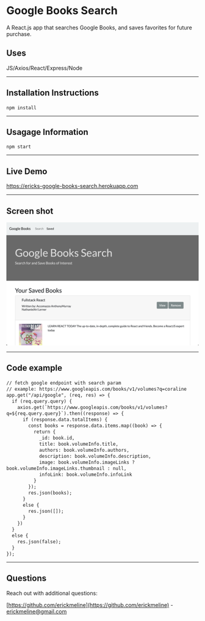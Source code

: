 # Google Books Search
A React.js app that searches Google Books, and saves favorites for future purchase.

## Uses

JS/Axios/React/Express/Node

-----------

## Installation Instructions

```
npm install
```

-----------

## Usagage Information

```
npm start
```

-----------

## Live Demo

https://ericks-google-books-search.herokuapp.com

-----------

## Screen shot
![screen shot](./public/screenshot.png)

-----------

## Code example
```
// fetch google endpoint with search param
// example: https://www.googleapis.com/books/v1/volumes?q=coraline
app.get("/api/google", (req, res) => {
  if (req.query.query) {
    axios.get(`https://www.googleapis.com/books/v1/volumes?q=${req.query.query}`).then((response) => {
      if (response.data.totalItems) {
        const books = response.data.items.map((book) => {
          return {
            _id: book.id,
            title: book.volumeInfo.title,
            authors: book.volumeInfo.authors,
            description: book.volumeInfo.description,
            image: book.volumeInfo.imageLinks ? book.volumeInfo.imageLinks.thumbnail : null,
            infoLink: book.volumeInfo.infoLink
          }
        });
        res.json(books);
      }
      else {
        res.json([]);
      }
    })
  }
  else {
    res.json(false);
  }
});
```

-----------

## Questions
Reach out with additional questions:

[https://github.com/erickmeline](https://github.com/erickmeline) - [erickmeline@gmail.com](mailto://erickmeline@gmail.com)
